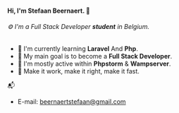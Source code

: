 #### Hi, I'm Stefaan Beernaert. :panda_face:
###### ⚙️ I'm a Full Stack Developer **student** in Belgium.



- 🏢 I'm currently learning **Laravel** And **Php**.
- 🌱 My main goal is to become a **Full Stack Developer**.
- 💬 I'm mostly active within **Phpstorm** & **Wampserver**.
- :key: Make it work, make it right, make it fast. 

📬 
* E-mail: beernaertstefaan@gmail.com
